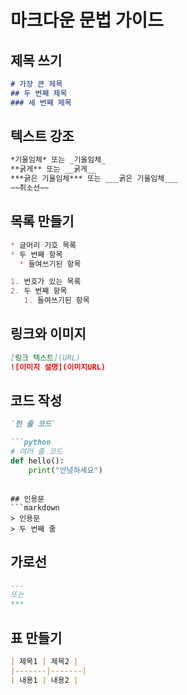 # 마크다운 문법 가이드

## 제목 쓰기
```markdown
# 가장 큰 제목
## 두 번째 제목
### 세 번째 제목
```

## 텍스트 강조
```markdown
*기울임체* 또는 _기울임체_
**굵게** 또는 __굵게__
***굵은 기울임체*** 또는 ___굵은 기울임체___
~~취소선~~
```

## 목록 만들기
```markdown
* 글머리 기호 목록
* 두 번째 항목
  * 들여쓰기된 항목

1. 번호가 있는 목록
2. 두 번째 항목
   1. 들여쓰기된 항목
```

## 링크와 이미지
```markdown
[링크 텍스트](URL)
![이미지 설명](이미지URL)
```

## 코드 작성
```markdown
`한 줄 코드`

```python
# 여러 줄 코드
def hello():
    print("안녕하세요")
```
```

## 인용문
```markdown
> 인용문
> 두 번째 줄
```

## 가로선
```markdown
---
또는
***
```

## 표 만들기
```markdown
| 제목1 | 제목2 |
|-------|-------|
| 내용1 | 내용2 |
```
